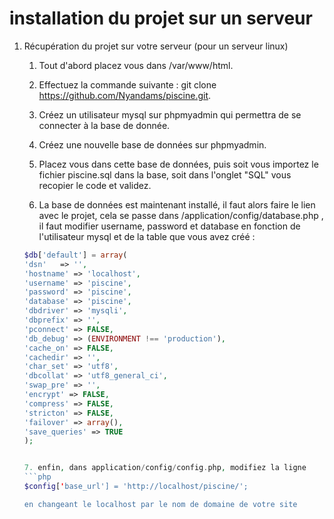 # installation du projet sur un serveur

1. Récupération du projet sur votre serveur (pour un serveur linux)

    1. Tout d'abord placez vous dans /var/www/html.
    
    2. Effectuez la commande suivante : git clone https://github.com/Nyandams/piscine.git.
    
    3. Créez un utilisateur mysql sur phpmyadmin qui permettra de se connecter à la base de donnée.
    
    4. Créez une nouvelle base de données sur phpmyadmin.
    
    5. Placez vous dans cette base de données, puis soit vous importez le fichier piscine.sql dans la base, soit dans l'onglet "SQL" vous recopier le code et validez.
    
    6. La base de données est maintenant installé, il faut alors faire le lien avec le projet, cela se passe dans /application/config/database.php , il faut modifier username, password et database en fonction de l'utilisateur mysql et de la table que vous avez créé :
    
    ```php
    $db['default'] = array(
    'dsn'   => '',
    'hostname' => 'localhost',
    'username' => 'piscine',
    'password' => 'piscine',
    'database' => 'piscine',
    'dbdriver' => 'mysqli',
    'dbprefix' => '',
    'pconnect' => FALSE,
    'db_debug' => (ENVIRONMENT !== 'production'),
    'cache_on' => FALSE,
    'cachedir' => '',
    'char_set' => 'utf8',
    'dbcollat' => 'utf8_general_ci',
    'swap_pre' => '',
    'encrypt' => FALSE,
    'compress' => FALSE,
    'stricton' => FALSE,
    'failover' => array(),
    'save_queries' => TRUE
    );

    
    7. enfin, dans application/config/config.php, modifiez la ligne
    ```php
    $config['base_url'] = 'http://localhost/piscine/';
    
    en changeant le localhost par le nom de domaine de votre site